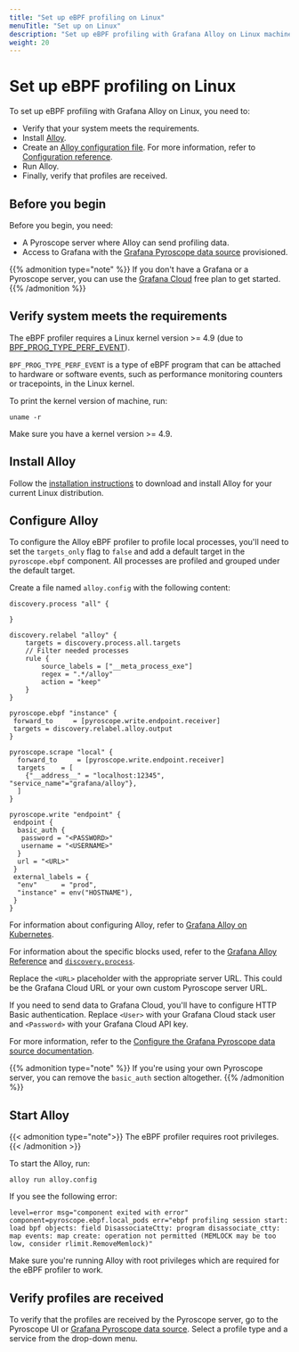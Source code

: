 ```yaml
---
title: "Set up eBPF profiling on Linux"
menuTitle: "Set up on Linux"
description: "Set up eBPF profiling with Grafana Alloy on Linux machines."
weight: 20
---
```


# Set up eBPF profiling on Linux

To set up eBPF profiling with Grafana Alloy on Linux, you need to:

- Verify that your system meets the requirements.
- Install [Alloy](https://grafana.com/docs/alloy/<ALLOY_VERSION>/set-up/install/linux/).
- Create an [Alloy configuration file](https://grafana.com/docs/alloy/<ALLOY_VERSION>/configure/linux/). For more information, refer to [Configuration reference](https://grafana.com/docs/alloy/<ALLOY_VERSION>/reference/).
- Run Alloy.
- Finally, verify that profiles are received.

## Before you begin

Before you begin, you need:

- A Pyroscope server where Alloy can send profiling data.
- Access to Grafana with the [Grafana Pyroscope data source][pyroscope-ds] provisioned.

{{% admonition type="note" %}}
If you don't have a Grafana or a Pyroscope server, you can use the [Grafana Cloud][gcloud] free plan to get started.
{{% /admonition %}}

## Verify system meets the requirements

The eBPF profiler requires a Linux kernel version >= 4.9 (due to [BPF_PROG_TYPE_PERF_EVENT](https://lkml.org/lkml/2016/9/1/831)).

`BPF_PROG_TYPE_PERF_EVENT` is a type of eBPF program that can be attached to hardware or software events, such as performance monitoring counters or tracepoints, in the Linux kernel.

To print the kernel version of machine, run:

```shell
uname -r
```

Make sure you have a kernel version >= 4.9.

## Install Alloy

Follow the [installation instructions](https://grafana.com/docs/alloy/<ALLOY_VERSION>/set-up/install/linux/) to download and install Alloy for your current Linux distribution.

## Configure Alloy

To configure the Alloy eBPF profiler to profile local processes, you'll need to set the `targets_only` flag to `false` and add a default target in the `pyroscope.ebpf` component.
All processes are profiled and grouped under the default target.

Create a file named `alloy.config` with the following content:

```alloy
discovery.process "all" {

}

discovery.relabel "alloy" {
    targets = discovery.process.all.targets
    // Filter needed processes
    rule {
        source_labels = ["__meta_process_exe"]
        regex = ".*/alloy"
        action = "keep"
    }
}

pyroscope.ebpf "instance" {
 forward_to     = [pyroscope.write.endpoint.receiver]
 targets = discovery.relabel.alloy.output
}

pyroscope.scrape "local" {
  forward_to     = [pyroscope.write.endpoint.receiver]
  targets    = [
    {"__address__" = "localhost:12345", "service_name"="grafana/alloy"},
  ]
}

pyroscope.write "endpoint" {
 endpoint {
  basic_auth {
   password = "<PASSWORD>"
   username = "<USERNAME>"
  }
  url = "<URL>"
 }
 external_labels = {
  "env"      = "prod",
  "instance" = env("HOSTNAME"),
 }
}
```

For information about configuring Alloy, refer to [Grafana Alloy on Kubernetes](https://grafana.com/docs/alloy/<ALLOY_VERSION>/configure/kubernetes/).

For information about the specific blocks used, refer to the [Grafana Alloy Reference](https://grafana.com/docs/alloy/<ALLOY_VERSION>/reference/) and [`discovery.process`](https://grafana.com/docs/alloy/<AlLOY_VERSION>/reference/components/discovery/discovery.process/).

Replace the `<URL>` placeholder with the appropriate server URL. This could be the Grafana Cloud URL or your own custom Pyroscope server URL.

If you need to send data to Grafana Cloud, you'll have to configure HTTP Basic authentication. Replace `<User>` with your Grafana Cloud stack user and `<Password>` with your Grafana Cloud API key.

For more information, refer to the [Configure the Grafana Pyroscope data source documentation](/docs/grafana-cloud/connect-externally-hosted/data-sources/pyroscope/configure-pyroscope-data-source/).

{{% admonition type="note" %}}
If you're using your own Pyroscope server, you can remove the `basic_auth` section altogether.
{{% /admonition %}}

## Start Alloy

{{< admonition type="note">}}
The eBPF profiler requires root privileges.
{{< /admonition >}}

To start the Alloy, run:

```shell
alloy run alloy.config
```

If you see the following error:

```shell
level=error msg="component exited with error" component=pyroscope.ebpf.local_pods err="ebpf profiling session start: load bpf objects: field DisassociateCtty: program disassociate_ctty: map events: map create: operation not permitted (MEMLOCK may be too low, consider rlimit.RemoveMemlock)"
```

Make sure you're running Alloy with root privileges which are required for the eBPF profiler to work.

## Verify profiles are received

To verify that the profiles are received by the Pyroscope server, go to the Pyroscope UI or [Grafana Pyroscope data source][pyroscope-ds]. Select a profile type and a service from the drop-down menu.

[pyroscope-ds]: /docs/grafana/<GRAFANA_VERSION>/datasources/pyroscope/
[config-reference]: ../configuration/
[gcloud]: /products/cloud/
